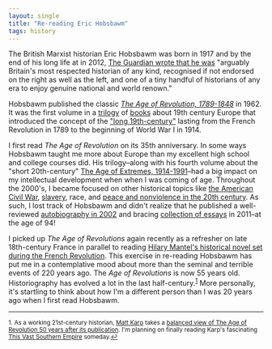 ```yaml
---
layout: single
title: "Re-reading Eric Hobsbawm"
tags: history
---
```


The British Marxist historian Eric Hobsbawm was born in 1917 and by the end of his long life at in 2012, [The Guardian wrote that he was](https://www.theguardian.com/books/2012/oct/01/eric-hobsbawm) "arguably Britain's most respected historian of any kind, recognised if not endorsed on the right as well as the left, and one of a tiny handful of historians of any era to enjoy genuine national and world renown." 

Hobsbawm published the classic [*The Age of Revolution, 1789-1848*](https://en.wikipedia.org/wiki/The_Age_of_Revolution:_Europe_1789–1848) in 1962. It was the first volume in a [trilogy](https://en.wikipedia.org/wiki/The_Age_of_Capital:_1848–1875) of [books](https://en.wikipedia.org/wiki/The_Age_of_Empire:_1875–1914) about 19th century Europe that introduced the concept of the ["long 19th-century"](https://en.wikipedia.org/wiki/Long_nineteenth_century) lasting from the French Revolution in 1789 to the beginning of World War I in 1914.

I first read *The Age of Revolution* on its 35th anniversary. In some ways Hobsbawm taught me more about Europe than my excellent high school and college courses did. His trilogy–along with his fourth volume about the "short 20th-century" [The Age of Extremes, 1914-1991](https://en.wikipedia.org/wiki/The_Age_of_Extremes)–had a big impact on my intellectual development when when I was coming of age. Throughout the 2000's, I became focused on other historical topics like [the American Civil War](http://oyc.yale.edu/history/hist-119), [slavery](https://global.oup.com/ushe/product/inhuman-bondage-9780195140736?cc=us&lang=en&), race, and [peace and nonviolence in the 20th century](https://en.wikipedia.org/wiki/The_Unconquerable_World). As such, I lost track of Hobsbawm and didn't realize that he published a well-reviewed [autobiography in 2002](https://www.theguardian.com/books/2002/oct/12/featuresreviews.guardianreview4) and bracing [collection of essays](https://www.theguardian.com/books/2011/jan/22/change-world-marx-eric-hobsbawm-review) in 2011–at the age of 94!

I picked up *The Age of Revolutions* again recently as a refresher on late 18th-century France in parallel to reading [Hilary Mantel's historical novel set during the French Revolution](https://en.wikipedia.org/wiki/A_Place_of_Greater_Safety). This exercise in re-reading Hobsbawm has put me in a contemplative mood about more than the seminal and terrible events of 220 years ago. The *Age of Revolutions* is now 55 years old.  Historiography has evolved a lot in the last half-century.<sup><a href="#fn1" id="ref1">1</a></sup> More personally, it's startling to think about how I'm a different person than I was 20 years ago when I first read Hobsbawm.

---
<sup id="fn1">1. As a working 21st-century historian, [Matt Karp](http://www.hup.harvard.edu/catalog.php?isbn=9780674737259) takes a [balanced view of The Age of Revolution 50 years after its publication](https://earlyamericanists.com/2013/02/07/a-very-old-book-the-case-for-eric-hobsbawms-age-of-revolution/).  I'm planning on finally reading Karp's fascinating [This Vast Southern Empire](http://www.hup.harvard.edu/catalog.php?isbn=9780674737259) someday.<a href="#ref1" title="Return to text.">↩</a></sup>